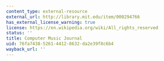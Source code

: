 ```yaml
---
content_type: external-resource
external_url: http://library.mit.edu/item/000294766
has_external_license_warning: true
license: https://en.wikipedia.org/wiki/All_rights_reserved
status: ''
title: Computer Music Journal
uid: 76fa7438-5261-4412-8632-da2e39f8c6b4
wayback_url: ''
---
```

